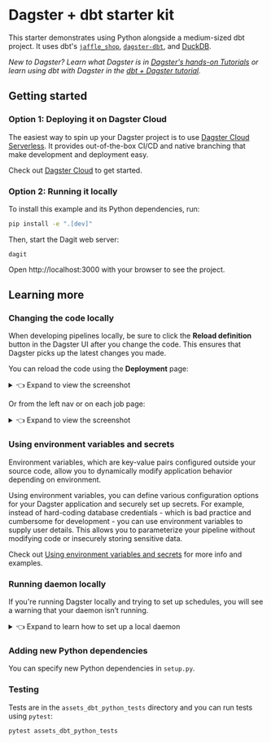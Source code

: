 # Dagster + dbt starter kit

This starter demonstrates using Python alongside a medium-sized dbt project. It uses dbt's [`jaffle_shop`](https://github.com/dbt-labs/jaffle_shop), [`dagster-dbt`](https://docs.dagster.io/_apidocs/libraries/dagster-dbt), and [DuckDB](https://duckdb.org/).

*New to Dagster? Learn what Dagster is in [Dagster's hands-on Tutorials](https://docs.dagster.io/tutorial) or learn using dbt with Dagster in the [dbt + Dagster tutorial](https://docs.dagster.io/integrations/dbt/using-dbt-with-dagster).*

## Getting started

### Option 1: Deploying it on Dagster Cloud

The easiest way to spin up your Dagster project is to use [Dagster Cloud Serverless](https://docs.dagster.io/dagster-cloud/deployment/serverless). It provides out-of-the-box CI/CD and native branching that make development and deployment easy.

Check out [Dagster Cloud](https://dagster.io/cloud) to get started.

### Option 2: Running it locally

To install this example and its Python dependencies, run:

```bash
pip install -e ".[dev]"
```

Then, start the Dagit web server:

```
dagit
```

Open http://localhost:3000 with your browser to see the project.


## Learning more

### Changing the code locally

When developing pipelines locally, be sure to click the **Reload definition** button in the Dagster UI after you change the code. This ensures that Dagster picks up the latest changes you made.

You can reload the code using the **Deployment** page:
<details><summary>👈 Expand to view the screenshot</summary>

<p align="center">
    <img height="500" src="https://raw.githubusercontent.com/dagster-io/dagster/master/docs/next/public/images/quickstarts/basic/more-reload-code.png" />
</p>

</details>

Or from the left nav or on each job page:
<details><summary>👈 Expand to view the screenshot</summary>

<p align="center">
    <img height="500" src="https://raw.githubusercontent.com/dagster-io/dagster/master/docs/next/public/images/quickstarts/basic/more-reload-left-nav.png" />
</p>

</details>

### Using environment variables and secrets

Environment variables, which are key-value pairs configured outside your source code, allow you to dynamically modify application behavior depending on environment.

Using environment variables, you can define various configuration options for your Dagster application and securely set up secrets. For example, instead of hard-coding database credentials - which is bad practice and cumbersome for development - you can use environment variables to supply user details. This allows you to parameterize your pipeline without modifying code or insecurely storing sensitive data.

Check out [Using environment variables and secrets](https://docs.dagster.io/guides/dagster/using-environment-variables-and-secrets) for more info and examples.

### Running daemon locally

If you're running Dagster locally and trying to set up schedules, you will see a warning that your daemon isn’t running.

<details><summary>👈 Expand to learn how to set up a local daemon</summary>

<p align="center">
    <img height="500" src="https://raw.githubusercontent.com/dagster-io/dagster/yuhan/11-11-quickstart_1/_add_quickstart_basic_etl_as_the_very_basic_template/docs/next/public/images/quickstarts/basic/step-3-3-daemon-warning.png?raw=true" />
</p>

If you want to enable Dagster [Schedules](https://docs.dagster.io/concepts/partitions-schedules-sensors/schedules) for your jobs, start the [Dagster Daemon](https://docs.dagster.io/deployment/dagster-daemon) process in the same folder as your `workspace.yaml` file, but in a different shell or terminal.

The `$DAGSTER_HOME` environment variable must be set to a directory for the daemon to work. Note: using directories within /tmp may cause issues. See [Dagster Instance default local behavior](https://docs.dagster.io/deployment/dagster-instance#default-local-behavior) for more details.

In this case, go to the project root directory and run:
```bash
dagster-daemon run
```

Once your Dagster Daemon is running, the schedules that are turned on will start running.

<p align="center">
    <img height="500" src="https://raw.githubusercontent.com/dagster-io/dagster/master/docs/next/public/images/quickstarts/basic/step-3-4-daemon-on.png?raw=true" />
</p>

</details>

### Adding new Python dependencies

You can specify new Python dependencies in `setup.py`.

### Testing

Tests are in the `assets_dbt_python_tests` directory and you can run tests using `pytest`:

```bash
pytest assets_dbt_python_tests
```
